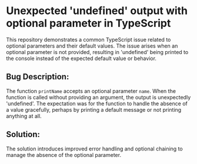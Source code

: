 # Unexpected 'undefined' output with optional parameter in TypeScript

This repository demonstrates a common TypeScript issue related to optional parameters and their default values. The issue arises when an optional parameter is not provided, resulting in 'undefined' being printed to the console instead of the expected default value or behavior.

## Bug Description:
The function `printName` accepts an optional parameter `name`. When the function is called without providing an argument, the output is unexpectedly 'undefined'. The expectation was for the function to handle the absence of a value gracefully, perhaps by printing a default message or not printing anything at all.

## Solution:
The solution introduces improved error handling and optional chaining to manage the absence of the optional parameter.